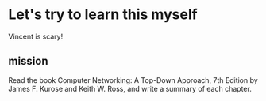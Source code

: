 # Let's try to learn this myself

Vincent is scary!

## mission

Read the book Computer Networking: A Top-Down Approach, 7th Edition by James F. Kurose and Keith W. Ross, and write a summary of each chapter.